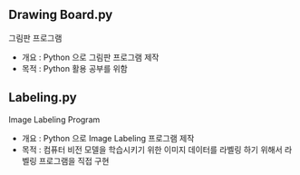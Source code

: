 ## Drawing Board.py
그림판 프로그램
- 개요 : Python 으로 그림판 프로그램 제작
- 목적 : Python 활용 공부를 위함

## Labeling.py
Image Labeling Program
- 개요 : Python 으로 Image Labeling 프로그램 제작
- 목적 : 컴퓨터 비전 모델을 학습시키기 위한 이미지 데이터를 라벨링 하기 위해서 라벨링 프로그램을 직접 구현
